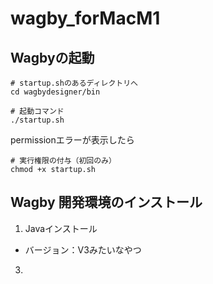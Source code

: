 # wagby_forMacM1

## Wagbyの起動
```
# startup.shのあるディレクトリへ
cd wagbydesigner/bin

# 起動コマンド
./startup.sh
```

permissionエラーが表示したら
```
# 実行権限の付与（初回のみ）
chmod +x startup.sh
```

## Wagby 開発環境のインストール
1. Javaインストール
- バージョン：V3みたいなやつ
3. 

